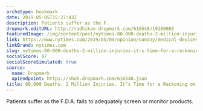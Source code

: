 ```yaml
---
archetype: bookmark
date: 2019-05-05T15:27:43Z
description: Patients suffer as the F.
dropmark.editURL: http://radhikan.dropmark.com/616548/19100005
featuredImage: /img/content/post/nytimes-80-000-deaths-2-million-injuries-it-s-time-for-a-reckoning-on-medical-devices.jpg
link: https://www.nytimes.com/2019/05/04/opinion/sunday/medical-devices.html?emc=edit_th_190505&nl=todaysheadlines&nlid=239949420505
linkBrand: nytimes.com
slug: nytimes-80-000-deaths-2-million-injuries-it-s-time-for-a-reckoning-on-medical-devices
socialScore: 47
socialScoreSimulated: true
source:
  name: Dropmark
  apiendpoint: https://shah.dropmark.com/616548.json
title: 80,000 Deaths. 2 Million Injuries. It’s Time for a Reckoning on Medical Devices
---
```

Patients suffer as the F.D.A. fails to adequately screen or monitor products.